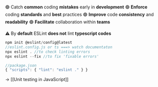 🟢 Catch **common** coding **mistakes** early in **development**
🟢 **Enforce** coding **standards** and **best** practices
🟢 **Improve** code **consistency** and **readability**
🟢 **Facilitate** collaboration within **teams**

⚠️ By **default** ESLint **does not** lint **typescript codes**

```js
npm init @eslint/config@latest
//eslint.config.js or ts ===> watch documentaton
npx eslint . //to check linting errors
npx eslint --fix //to fix 'fixable errors'

//package.json
{ "scripts": { "lint": "eslint ." } }
```

→ [[Unit testing in JavaScript]]